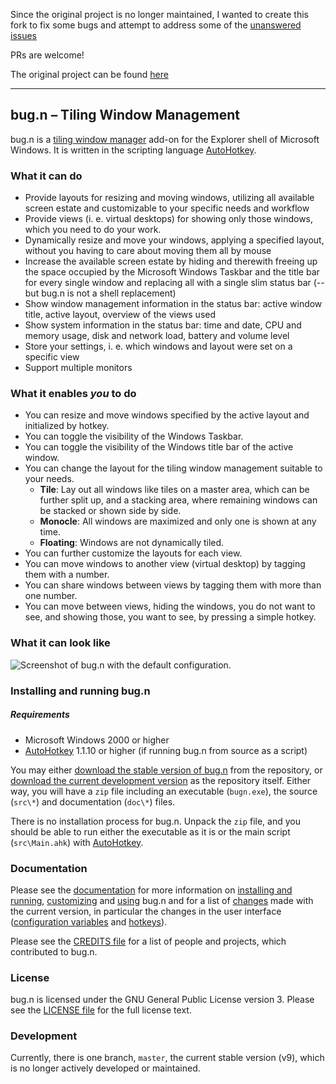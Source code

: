 Since the original project is no longer maintained, I wanted to create this fork to fix some bugs
and attempt to address some of the [unanswered issues](https://github.com/fuhsjr00/bug.n/issues)

PRs are welcome!

The original project can be found [here](https://github.com/fuhsjr00/bug.n)

-----------

## bug.n &ndash; Tiling Window Management

bug.n is a
[tiling window manager](https://en.wikipedia.org/wiki/Tiling_window_manager)
add-on for the Explorer shell of Microsoft Windows. It is written in the 
scripting language [AutoHotkey](https://www.autohotkey.com/download/).

### What it can do

* Provide layouts for resizing and moving windows, utilizing all available
  screen estate and customizable to your specific needs and workflow
* Provide views (i. e. virtual desktops) for showing only those windows, which
  you need to do your work.
* Dynamically resize and move your windows, applying a specified layout,
  without you having to care about moving them all by mouse
* Increase the available screen estate by hiding and therewith freeing up the
  space occupied by the Microsoft Windows Taskbar and the title bar for every
  single window and replacing all with a single slim status bar (-- but bug.n
  is not a shell replacement)
* Show window management information in the status bar: active window title,
  active layout, overview of the views used
* Show system information in the status bar: time and date, CPU and memory
  usage, disk and network load, battery and volume level
* Store your settings, i. e. which windows and layout were set on a specific
  view
* Support multiple monitors

### What it enables _you_ to do

* You can resize and move windows specified by the active layout and
  initialized by hotkey.
* You can toggle the visibility of the Windows Taskbar.
* You can toggle the visibility of the Windows title bar of the active window.
* You can change the layout for the tiling window management suitable to your
  needs.
  + **Tile**: Lay out all windows like tiles on a master area, which can be
   further split up, and a stacking area, where remaining windows can be stacked
   or shown side by side.
  + **Monocle**: All windows are maximized and only one is shown at any time.
  + **Floating**: Windows are not dynamically tiled.
* You can further customize the layouts for each view.
* You can move windows to another view (virtual desktop) by tagging them with a
  number.
* You can share windows between views by tagging them with more than one
  number.
* You can move between views, hiding the windows, you do not want to see, and
  showing those, you want to see, by pressing a simple hotkey.

### What it can look like

![Screenshot of bug.n with the default configuration.](https://github.com/fuhsjr00/bug.n/wiki/Configuration-examples/default_01.png "Screenshot of bug.n with the default configuration.")

### Installing and running bug.n

##### Requirements

* Microsoft Windows 2000 or higher
* [AutoHotkey](https://www.autohotkey.com/download/) 1.1.10 or higher (if running
  bug.n from source as a script)

You may either
[download the stable version of bug.n](https://github.com/fuhsjr00/bug.n/releases/latest)
from the repository, or
[download the current development version](https://github.com/fuhsjr00/bug.n/archive/master.zip)
as the repository itself. Either way, you will have a `zip` file including an
executable (`bugn.exe`), the source (`src\*`) and documentation (`doc\*`)
files.

There is no installation process for bug.n. Unpack the `zip` file, and you
should be able to run either the executable as it is or the main script
(`src\Main.ahk`) with [AutoHotkey](https://www.autohotkey.com/download/).

### Documentation

Please see the [documentation](./doc) for more information on
[installing and running](./doc/Installing_and_running.md),
[customizing](./doc/Customization.md) and [using](./doc/Usage.md) bug.n and for
a list of [changes](./doc/CHANGES.md) made with the current version, in
particular the changes in the user interface
([configuration variables](./doc/Default_configuration.md) and
[hotkeys](./doc/Default_hotkeys.md)).

Please see the [CREDITS file](./doc/CREDITS.md) for a list of people and projects,
which contributed to bug.n.

### License

bug.n is licensed under the GNU General Public License version 3. Please see
the [LICENSE file](./LICENSE.md) for the full license text.

### Development

Currently, there is one branch, `master`, the current stable version (v9), which is no longer actively developed or maintained.
